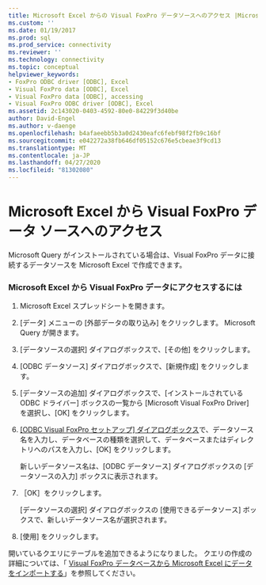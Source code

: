 ```yaml
---
title: Microsoft Excel からの Visual FoxPro データソースへのアクセス |Microsoft Docs
ms.custom: ''
ms.date: 01/19/2017
ms.prod: sql
ms.prod_service: connectivity
ms.reviewer: ''
ms.technology: connectivity
ms.topic: conceptual
helpviewer_keywords:
- FoxPro ODBC driver [ODBC], Excel
- Visual FoxPro data [ODBC], Excel
- Visual FoxPro data [ODBC], accessing
- Visual FoxPro ODBC driver [ODBC], Excel
ms.assetid: 2c143020-0403-4592-80e0-84229f3d40be
author: David-Engel
ms.author: v-daenge
ms.openlocfilehash: b4afaeebb5b3a0d2430eafc6febf98f2fb9c16bf
ms.sourcegitcommit: e042272a38fb646df05152c676e5cbeae3f9cd13
ms.translationtype: MT
ms.contentlocale: ja-JP
ms.lasthandoff: 04/27/2020
ms.locfileid: "81302080"
---
```

# <a name="accessing-a-visual-foxpro-data-source-from-microsoft-excel"></a>Microsoft Excel から Visual FoxPro データ ソースへのアクセス
Microsoft Query がインストールされている場合は、Visual FoxPro データに接続するデータソースを Microsoft Excel で作成できます。  
  
### <a name="to-access-visual-foxpro-data-from-microsoft-excel"></a>Microsoft Excel から Visual FoxPro データにアクセスするには  
  
1.  Microsoft Excel スプレッドシートを開きます。  
  
2.  [データ] メニューの [外部データの取り込み] をクリックします。 Microsoft Query が開きます。  
  
3.  [データソースの選択] ダイアログボックスで、[その他] をクリックします。  
  
4.  [ODBC データソース] ダイアログボックスで、[新規作成] をクリックします。  
  
5.  [データソースの追加] ダイアログボックスで、[インストールされている ODBC ドライバー] ボックスの一覧から [Microsoft Visual FoxPro Driver] を選択し、[OK] をクリックします。  
  
6.  [ [ODBC Visual FoxPro セットアップ] ダイアログボックス](../../odbc/microsoft/odbc-visual-foxpro-setup-dialog-box.md)で、データソース名を入力し、データベースの種類を選択して、データベースまたはディレクトリへのパスを入力し、[OK] をクリックします。  
  
     新しいデータソース名は、[ODBC データソース] ダイアログボックスの [データソースの入力] ボックスに表示されます。  
  
7.  ［OK］をクリックします。  
  
     [データソースの選択] ダイアログボックスの [使用できるデータソース] ボックスで、新しいデータソース名が選択されます。  
  
8.  [使用] をクリックします。  
  
 開いているクエリにテーブルを追加できるようになりました。 クエリの作成の詳細については、「 [Visual FoxPro データベースから Microsoft Excel にデータをインポートする](../../odbc/microsoft/importing-data-into-microsoft-excel-from-a-visual-foxpro-database.md)」を参照してください。
